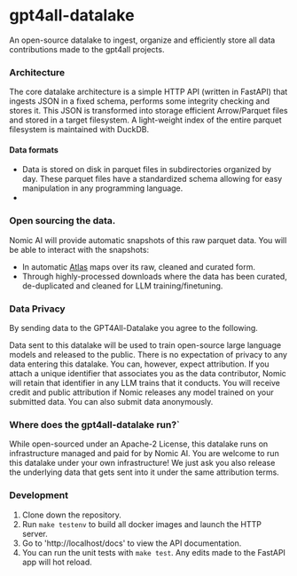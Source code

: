 # gpt4all-datalake
An open-source datalake to ingest, organize and efficiently store all data contributions made to the gpt4all projects.


### Architecture
The core datalake architecture is a simple HTTP API (written in FastAPI) that ingests JSON in a fixed schema, performs some integrity checking and stores it. This JSON is transformed into storage efficient Arrow/Parquet files and stored in a target filesystem. A light-weight index of the entire parquet filesystem is maintained with DuckDB.

#### Data formats
- Data is stored on disk in parquet files in subdirectories organized by day. These parquet files have a standardized schema allowing for easy manipulation in any programming language.
- 

### Open sourcing the data.
Nomic AI will provide automatic snapshots of this raw parquet data.
You will be able to interact with the snapshots:
- In automatic [Atlas](https://atlas.nomic.ai/) maps over its raw, cleaned and curated form.
- Through highly-processed downloads where the data has been curated, de-duplicated and cleaned for LLM training/finetuning.


### Data Privacy
By sending data to the GPT4All-Datalake you agree to the following.

Data sent to this datalake will be used to train open-source large language models and released to the public.
There is no expectation of privacy to any data entering this datalake. You can, however, expect attribution. If you attach a unique identifier
that associates you as the data contributor, Nomic will retain that identifier in any LLM trains that it conducts.
You will receive credit and public attribution if Nomic releases any model trained on your submitted data.
You can also submit data anonymously.


### Where does the gpt4all-datalake run?`
While open-sourced under an Apache-2 License, this datalake runs on infrastructure managed and paid for by Nomic AI.
You are welcome to run this datalake under your own infrastructure! We just ask you also release the underlying data
that gets sent into it under the same attribution terms.


### Development
1. Clone down the repository.
2. Run `make testenv` to build all docker images and launch the HTTP server.
3. Go to 'http://localhost/docs' to view the API documentation.
4. You can run the unit tests with `make test`. Any edits made to the FastAPI app will hot reload.